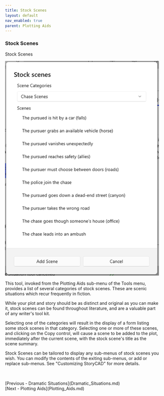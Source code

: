 ```yaml
---
title: Stock Scenes
layout: default
nav_enabled: true
parent: Plotting Aids
---
```

### Stock Scenes ###
Stock Scenes

![](Tools-Stock-Scenes.png)

This tool, invoked from the Plotting Aids sub-menu of the Tools menu, provides a list of several categories of stock scenes. These are scenic situations which recur frequently in fiction. 

While your plot and story should be as distinct and original as you can make it, stock scenes can be found throughout literature, and are a valuable part of any writer's tool kit.

Selecting one of the categories will result in the display of a form listing some stock scenes in that category.  Selecting one or more of these scenes, and clicking on the Copy control, will cause a scene to be added to the plot, immediately after the current scene, with the stock scene's title as the scene summary.

Stock Scenes can be tailored to display any sub-menus of stock scenes you wish.  You can modify the contents of the exiting sub-menus, or add or replace sub-menus.  See "Customizing StoryCAD" for more details.

 <br/>
 <br/>
[Previous - Dramatic Situations](Dramatic_Situations.md) <br/>
[Next - Plotting Aids](Plotting_Aids.md) <br/>
